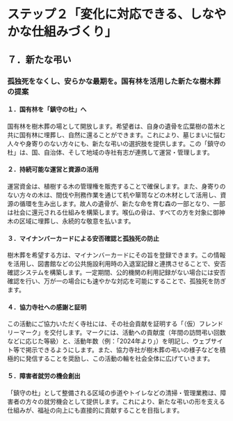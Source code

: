 # ステップ２「変化に対応できる、しなやかな仕組みづくり」
## ７．新たな弔い

### 孤独死をなくし、安らかな最期を。国有林を活用した新たな樹木葬の提案

#### １．国有林を「鎮守の杜」へ
国有林を樹木葬の場として開放します。希望者は、自身の遺骨を広葉樹の苗木と共に国有林に埋葬し、自然に還ることができます。これにより、墓じまいに悩む人々や身寄りのない方々にも、新たな弔いの選択肢を提供します。この「鎮守の杜」は、国、自治体、そして地域の寺社有志が連携して運営・管理します。

#### ２．持続可能な運営と資源の活用
運営資金は、植樹する木の管理権を販売することで確保します。また、身寄りのない方々の木は、間伐や刑務作業を通じて机や箪笥などの木材として活用し、資源の循環を生み出します。故人の遺骨が、新たな命を育む森の一部となり、一部は社会に還元される仕組みを構築します。喉仏の骨は、すべての方を対象に御神木の区域に埋葬し、永続的な敬意を払います。

#### ３．マイナンバーカードによる安否確認と孤独死の防止
樹木葬を希望する方は、マイナンバーカードにその旨を登録できます。この情報を活用し、図書館などの公共施設利用時の入退室記録と連携させることで、安否確認システムを構築します。一定期間、公的機関の利用記録がない場合には安否確認を行い、万が一の場合にも速やかな対応を可能にすることで、孤独死を防ぎます。

#### ４．協力寺社への感謝と証明
この活動にご協力いただく寺社には、その社会貢献を証明する「（仮）フレンドリーマーク」を交付します。マークには、活動への貢献度（年間の訪問弔い回数などに応じた等級）と、活動年数（例：「2024年より」）を明記し、ウェブサイト等で掲示できるようにします。また、協力寺社が樹木葬の弔いの様子などを積極的に発信することを奨励し、この活動の輪を社会全体に広げていきます。

#### ５．障害者就労の機会創出
「鎮守の杜」として整備される区域の歩道やトイレなどの清掃・管理業務は、障害者の方々の就労機会として提供します。これにより、新たな弔いの形を支える仕組みが、福祉の向上にも直接的に貢献することを目指します。